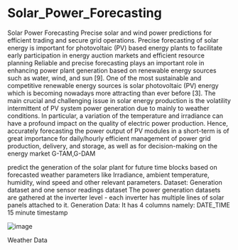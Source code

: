 # Solar_Power_Forecasting
Solar Power Forecasting
Precise solar and wind power predictions for efficient trading and secure grid operations. Precise forecasting of solar energy is important for photovoltaic (PV) based energy plants to facilitate early participation in energy auction markets and efficient resource planning
Reliable and precise forecasting plays an important role in enhancing power plant generation based on renewable energy sources such as water, wind, and sun [9]. One of the most sustainable and competitive renewable energy sources is solar photovoltaic (PV) energy which is becoming nowadays more attracting than ever before [3]. The main crucial and challenging issue in solar energy production is the volatility intermittent of PV system power generation due to mainly to weather conditions. In particular, a variation of the temperature and irradiance can have a profound impact on the quality of electric power production. 
Hence, accurately forecasting the power output of PV modules in a short-term is of great importance for daily/hourly efficient management of power grid production, delivery, and storage, as well as for decision-making on the energy market
G-TAM,G-DAM

predict the generation of the solar plant for future time blocks based on forecasted weather parameters like Irradiance, ambient temperature, humidity, wind speed and other relevant parameters.
Dataset:
Generation dataset and one sensor readings dataset
The power generation datasets are gathered at the inverter level - each inverter has multiple lines of solar panels attached to it.
Generation Data: It has 4 columns namely:
DATE_TIME	15 minute timestamp							
						
![image](https://user-images.githubusercontent.com/57750483/132389199-707646ac-cb4d-41ae-8f5a-a63a72fcffc2.png)
						



Weather Data



